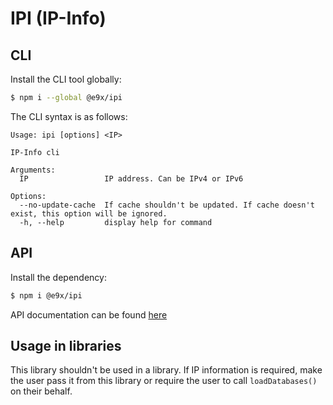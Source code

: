 # IPI (IP-Info)

## CLI

Install the CLI tool globally:

```sh
$ npm i --global @e9x/ipi
```

The CLI syntax is as follows:

```
Usage: ipi [options] <IP>

IP-Info cli

Arguments:
  IP                 IP address. Can be IPv4 or IPv6

Options:
  --no-update-cache  If cache shouldn't be updated. If cache doesn't exist, this option will be ignored.
  -h, --help         display help for command
```

## API

Install the dependency:

```sh
$ npm i @e9x/ipi
```

API documentation can be found [here](https://github.com/e9x/ipi/blob/master/API.md)

## Usage in libraries

This library shouldn't be used in a library. If IP information is required, make the user pass it from this library or require the user to call `loadDatabases()` on their behalf.
